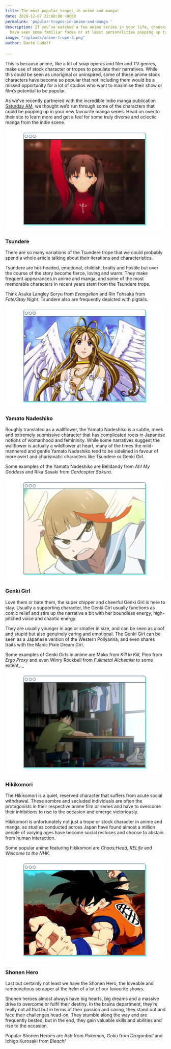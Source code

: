 ```yaml
---
title: The most popular tropes in anime and manga!
date: 2020-12-07 22:00:00 +0000
permalink: 'popular-tropes-in-anime-and-manga '
description: If you’ve watched a few anime series in your life, chances are you’ll
  have seen some familiar faces or at least personalities popping up time and again.
image: "/uploads/anime-trope-3.png"
author: Dante Ludolf

---
```

This is because anime, like a lot of soap operas and film and TV genres, make use of stock character or tropes to populate their narratives. While this could be seen as unoriginal or uninspired, some of these anime stock characters have become so popular that not including them would be a missed opportunity for a lot of studios who want to maximise their show or film’s potential to be popular.

As we’ve recently partnered with the incredible indie manga publication [Saturday AM](https://www.saturday-am.com/), we thought we’d run through some of the characters that could be popping up in your new favourite manga series. Head on over to their site to learn more and get a feel for some truly diverse and eclectic manga from the indie scene.

![](/uploads/anime-trope-1.png)

### Tsundere

There are so many variations of the Tsundere trope that we could probably spend a whole article talking about their iterations and characteristics.

Tsundere are hot-headed, emotional, childish, bratty and hostile but over the course of the story become fierce, loving and warm. They make frequent appearances in anime and manga, and some of the most memorable characters in recent years stem from the Tsundere trope.

Think Asuka Langley Soryu from _Evangelion_ and Rin Tohsaka from _Fate/Stay Night_. Tsundere also are frequently depicted with pigtails.

![](/uploads/anime-trope-3.png)

### Yamato Nadeshiko

Roughly translated as a wallflower, the Yamato Nadeshiko is a subtle, meek and extremely submissive character that has complicated roots in Japanese notions of womanhood and femininity. While some narratives suggest the wallflower is actually a wildflower at heart, many of the times the mild-mannered and gentle Yamato Nadeshiko tend to be sidelined in favour of more overt and charismatic characters like Tsundere or Genki Girl.

Some examples of the Yamato Nadeshiko are Belldandy from _Ah! My Goddess_ and Rika Sasaki from _Cardcopter Sakura_.

![](/uploads/anime-trope-2.png)

### Genki Girl

Love them or hate them, the super chipper and cheerful Genki Girl is here to stay. Usually a supporting character, the Genki Girl usually functions as comic relief and stirs up the narrative a bit with her boundless energy, high-pitched voice and chaotic energy.

They are usually younger in age or smaller in size, and can be seen as aloof and stupid but also genuinely caring and emotional. The Genki Girl can be seen as a Japanese version of the Western Pollyanna, and even shares traits with the Manic Pixie Dream Girl.

Some examples of Genki Girls in anime are Mako from _Kill la Kill,_ Pino from _Ergo Proxy_ and even Winry Rockbell from _Fullmetal Alchemist_ to some extent_._

![](/uploads/anime-trope-5.png)

### Hikikomori

The Hikikomori is a quiet, reserved character that suffers from acute social withdrawal. These sombre and secluded individuals are often the protagonists in their respective anime film or series and have to overcome their inhibitions to rise to the occasion and emerge victoriously.

Hikikomori is unfortunately not just a trope or stock character in anime and manga, as studies conducted across Japan have found almost a million people of varying ages have become social recluses and choose to abstain from human interaction.

Some popular anime featuring hikikomori are _Chaos;Head, RELife_ and _Welcome to the NHK_.

![](/uploads/anime-trope-4.png)

### Shonen Hero

Last but certainly not least we have the Shonen Hero, the loveable and rambunctious scrapper at the helm of a lot of our favourite shows.

Shonen heroes almost always have big hearts, big dreams and a massive drive to overcome or fulfil their destiny. In the brains department, they’re really not all that but in terms of their passion and caring, they stand out and face their challenges head-on. They stumble along the way and are frequently bested, but in the end, they gain valuable skills and abilities and rise to the occasion.

Popular Shonen Heroes are Ash from _Pokemon,_ Goku from _Dragonball_ and Ichigo Kurosaki from _Bleach!_